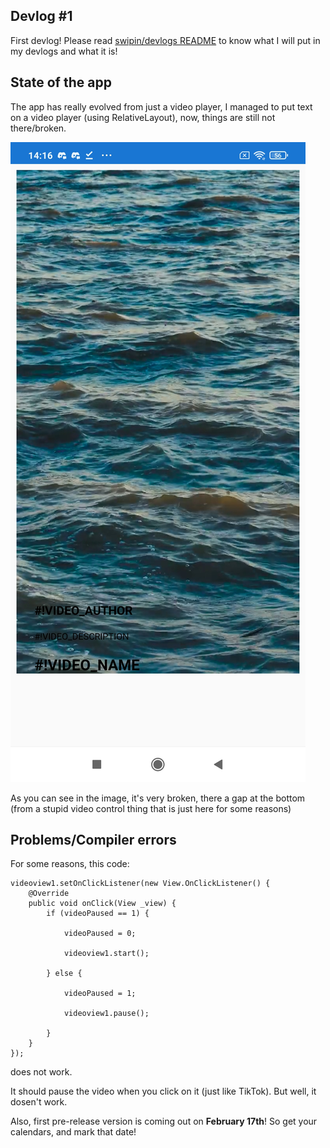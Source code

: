 ## Devlog #1

First devlog! Please read [swipin/devlogs README](../README.MD) to know what I will put in my devlogs and what it is!

## State of the app

The app has really evolved from just a video player, I managed to put text on a video player (using RelativeLayout), now, things are still not there/broken.

![image1](image1.jpg)

As you can see in the image, it's very broken, there a gap at the bottom (from a stupid video control thing that is just here for some reasons)

## Problems/Compiler errors

For some reasons, this code:

```
videoview1.setOnClickListener(new View.OnClickListener() {
	@Override
	public void onClick(View _view) {
		if (videoPaused == 1) {

			videoPaused = 0;

			videoview1.start();

		} else {

			videoPaused = 1;

			videoview1.pause();

		}
	}
});
```
does not work.

It should pause the video when you click on it (just like TikTok).
But well, it dosen't work.

Also, first pre-release version is coming out on **February 17th**! So get your calendars, and mark that date!
